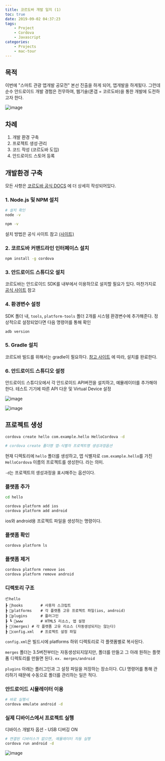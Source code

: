 ```yaml
---
title: 코르도바 개발 일지 (1)
toc: true
date: 2019-09-02 04:37:23
tags:
    - Project
    - Cordova
    - Javascript
categories:
    - Projects
    - mac-tour
---
```


## 목적

이번에 "스마트 관광 앱개발 공모전" 본선 진출을 하게 되어, 앱개발을 하게됬다.
그런데 순수 안드로이드 개발 경험은 전무하여, 웹기술(폰갭 = 코르도바)을 통한 개발에 도전하고자 한다.

![image](https://user-images.githubusercontent.com/26294469/64081334-7074a280-cd3a-11e9-9bfb-7a0ff5d75acf.png)

## 차례

1. 개발 환경 구축
2. 프로젝트 생성·관리
3. 코드 작성 (코르도바 도입)
4. 안드로이드 스토어 등록

## 개발환경 구축

모든 사항은 [코르도바 공식 DOCS](https://cordova.apache.org/docs/ko/latest/guide/cli/index.html) 에 더 상세히 작성되어있다.

### 1. Node.js 및 NPM 설치

```bash
# 설치 확인
node -v

npm -v
```

설치 방법은 공식 사이트 참고 [(사이트)](https://nodejs.org/ko/download/)



### 2. 코르도바 커맨드라인 인터페이스 설치

```bash
npm install -g cordova
```



### 3. 안드로이드 스튜디오 설치

코르도바는 안드로이드 SDK를 내부에서 이용하므로 설치할 필요가 있다. 마찬가지로 [공식 사이트](https://developer.android.com/studio/install?hl=ko) 참고



### 4. 환경변수 설정

SDK 폴더 내, `tools`, `platform-tools` 폴더 2개를 시스템 환경변수에 추가해준다.
정상적으로 설정되었다면 다음 명령어를 통해 확인

```bash
adb version
```

### 5. Gradle 설치

코르도바 빌드를 위해서는 gradle이 필요하다. [참고 사이트](https://zetawiki.com/wiki/%EC%9C%88%EB%8F%84%EC%9A%B0_gradle_%EC%84%A4%EC%B9%98) 에 따라, 설치를 완료한다.

### 6. 안드로이드 스튜디오 설정

안드로이드 스튜디오에서 각 안드로이드 API버전을 설치하고, 예뮬레이터를 추가해야한다.
테스트 기기에 따른 API 다운 및 Virtual Device 설정

![image](https://user-images.githubusercontent.com/26294469/64081646-d2370b80-cd3e-11e9-8129-3dc4b0f0988e.png)

![image](https://user-images.githubusercontent.com/26294469/64081649-debb6400-cd3e-11e9-9851-a10b773cfda3.png)



## 프로젝트 생성

```bash
cordova create hello com.example.hello HelloCordova -d

# cordova create 폴더명 앱-식별자 프로젝트명 생성과정옵션
```

현재 디렉토리에 `hello` 폴더를 생성하고, 앱 식별자로 `com.example.hello`를 가진 `HelloCordova` 이름의 프로젝트를 생성한다. 라는 의미.

`-d`는 프로젝트의 생성과정을 표시해주는 옵션이다.

### 플랫폼 추가

```bash
cd hello

cordova platform add ios
cordova platform add android
```

ios와 android용 프로젝트 파일을 생성하는 명령이다.

### 플랫폼 확인

```bash
cordova platform ls
```

### 플랫폼 제거

```bash
cordova platform remove ios
cordova platform remove android
```

### 디렉토리 구조

```
📦hello
┣ 📂hooks		# 사용자 스크립트
┣ 📂platforms	# 각 플랫폼 고유 프로젝트 파일(ios, android)
┣ 📂plugins		# 플러그인
┣ ┗ 📂www		# HTML5 리소스, 앱 설정
┣ 📂(merges)	# 각 플랫폼 고유 리소스 (자동생성되지는 않는다)
┣ 📜config.xml	# 프로젝트 설정 파일
```

`config.xml`은 빌드시에 platforms 하위 디렉토리로 각 플랫폼별로 복사된다.

`merges` 폴더는 3.5버전부터는 자동생성되지않지만, 폴더를 만들고 그 아래 원하는 플랫폼 디렉토리를 만들면 된다. `ex. merges/android`

`plugins` 아래는 플러그인과 그 설정 파일을 저장하는 장소이다. CLI 명령어를 통해 관리하기 때문에 수동으로 폴더를 관리하는 일은 적다.

### 안드로이드 시뮬레이터 이용

```bash
# 바로 실행시
cordova emulate android -d
```



### 실제 디바이스에서 프로젝트 실행

디바이스 개발자 옵션 - USB 디버깅 ON

```bash
# 연결된 디바이스가 없으면, 예뮬레이터 자동 실행
cordova run android -d
```

![image](https://user-images.githubusercontent.com/26294469/64085425-99faf180-cd6d-11e9-9ac8-9fdc7321cf7f.png)


